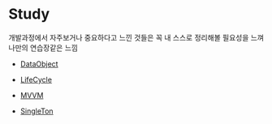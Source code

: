 # Study

개발과정에서 자주보거나 중요하다고 느낀 것들은 꼭 내 스스로 정리해볼 필요성을 느껴 나만의 연습장같은 느낌
<br/>

- [DataObject](https://github.com/BOLTB0X/Swift_Study/tree/main/study/DataObject)
  <br/>

- [LifeCycle](https://github.com/BOLTB0X/Swift_Study/tree/main/study/LifeCycle)
  <br/>

- [MVVM](https://github.com/BOLTB0X/Swift_Study/tree/main/study/mvvmTutorial.playground)
  <br/>

- [SingleTon](https://github.com/BOLTB0X/Swift_Study/tree/main/study/Singleton)
  <br/>
